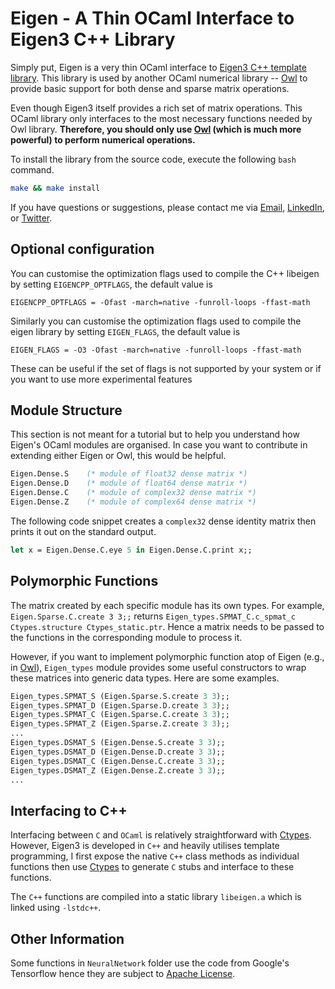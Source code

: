 # Eigen - A Thin OCaml Interface to Eigen3 C++ Library

Simply put, Eigen is a very thin OCaml interface to [Eigen3 C++ template library](http://eigen.tuxfamily.org/). This library is used by another OCaml numerical library -- [Owl](https://github.com/owlbarn/owl) to provide basic support for both dense and sparse matrix operations.

Even though Eigen3 itself provides a rich set of matrix operations. This OCaml library only interfaces to the most necessary functions needed by Owl library. **Therefore, you should only use [Owl](https://github.com/owlbarn/owl) (which is much more powerful) to perform numerical operations.**

To install the library from the source code, execute the following `bash` command.

```bash
make && make install
```

If you have questions or suggestions, please contact me via [Email](liang.wang@cl.cam.ac.uk), [LinkedIn](http://uk.linkedin.com/in/liangsuomi/), or [Twitter](https://twitter.com/ryan_liang).

## Optional configuration

You can customise the optimization flags used to compile the C++ libeigen by setting `EIGENCPP_OPTFLAGS`, the default value is
```
EIGENCPP_OPTFLAGS = -Ofast -march=native -funroll-loops -ffast-math
```

Similarly you can customise the optimization flags used to compile the eigen library by setting `EIGEN_FLAGS`, the default value is
```
EIGEN_FLAGS = -O3 -Ofast -march=native -funroll-loops -ffast-math
```

These can be useful if the set of flags is not supported by your system or if you want to use more experimental features

## Module Structure
This section is not meant for a tutorial but to help you understand how Eigen's OCaml modules are organised. In case you want to contribute in extending either Eigen or Owl, this would be helpful.

```ocaml
Eigen.Dense.S    (* module of float32 dense matrix *)
Eigen.Dense.D    (* module of float64 dense matrix *)
Eigen.Dense.C    (* module of complex32 dense matrix *)
Eigen.Dense.Z    (* module of complex64 dense matrix *)
```

The following code snippet creates a `complex32` dense identity matrix then prints it out on the standard output.

```ocaml
let x = Eigen.Dense.C.eye 5 in Eigen.Dense.C.print x;;
```


## Polymorphic Functions
The matrix created by each specific module has its own types. For example, `Eigen.Sparse.C.create 3 3;;` returns `Eigen_types.SPMAT_C.c_spmat_c Ctypes.structure Ctypes_static.ptr`. Hence a matrix needs to be passed to the functions in the corresponding module to process it.

However, if you want to implement polymorphic function atop of Eigen (e.g., in [Owl](https://github.com/owlbarn/owl)), `Eigen_types` module provides some useful constructors to wrap these matrices into generic data types. Here are some examples.

```ocaml
Eigen_types.SPMAT_S (Eigen.Sparse.S.create 3 3);;
Eigen_types.SPMAT_D (Eigen.Sparse.D.create 3 3);;
Eigen_types.SPMAT_C (Eigen.Sparse.C.create 3 3);;
Eigen_types.SPMAT_Z (Eigen.Sparse.Z.create 3 3);;
...
Eigen_types.DSMAT_S (Eigen.Dense.S.create 3 3);;
Eigen_types.DSMAT_D (Eigen.Dense.D.create 3 3);;
Eigen_types.DSMAT_C (Eigen.Dense.C.create 3 3);;
Eigen_types.DSMAT_Z (Eigen.Dense.Z.create 3 3);;
...
```


## Interfacing to C++
Interfacing between `C` and `OCaml` is relatively straightforward with [Ctypes](https://github.com/ocamllabs/ocaml-ctypes). However, Eigen3 is developed in `C++` and heavily utilises template programming, I first expose the native `C++` class methods as individual functions then use [Ctypes](https://github.com/ocamllabs/ocaml-ctypes) to generate `C` stubs and interface to these functions.

The `C++` functions are compiled into a static library `libeigen.a` which is linked using `-lstdc++`.


## Other Information

Some functions in `NeuralNetwork` folder use the code from Google's Tensorflow hence they are subject to [Apache License](http://www.apache.org/licenses/LICENSE-2.0).
